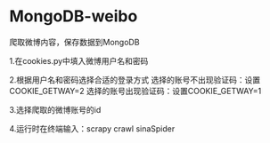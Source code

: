 # MongoDB-weibo
爬取微博内容，保存数据到MongoDB

1.在cookies.py中填入微博用户名和密码

2.根据用户名和密码选择合适的登录方式
  选择的账号不出现验证码：设置COOKIE_GETWAY=2
  选择的账号出现验证码：设置COOKIE_GETWAY=1
  
3.选择爬取的微博账号的id

4.运行时在终端输入：scrapy crawl sinaSpider
